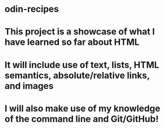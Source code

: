 # odin-recipes
# This project is a showcase of what I have learned so far about HTML
# It will include use of text, lists, HTML semantics, absolute/relative links, and images
# I will also make use of my knowledge of the command line and Git/GitHub!